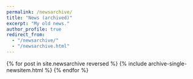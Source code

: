 ```yaml
---
permalink: /newsarchive/
title: "News (archived)"
excerpt: "My old news."
author_profile: true
redirect_from: 
  - "/newsarchive/"
  - "/newsarchive.html"
---
```



{% for post in site.newsarchive reversed %}
  {% include archive-single-newsitem.html %}
{% endfor %}
